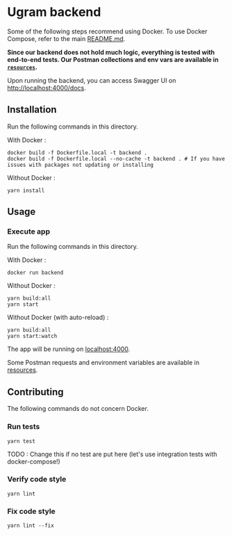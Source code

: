 # Ugram backend

Some of the following steps recommend using Docker. To use Docker Compose, refer to the main [README.md](../README.md).

**Since our backend does not hold much logic, everything is tested with end-to-end tests. Our Postman collections and env vars are available in [`resources`](resources).**

Upon running the backend, you can access Swagger UI on [http://localhost:4000/docs](http://localhost:4000/docs).

## Installation

Run the following commands in this directory.

With Docker : 
```shell
docker build -f Dockerfile.local -t backend .
docker build -f Dockerfile.local --no-cache -t backend . # If you have issues with packages not updating or installing
```

Without Docker : 
```
yarn install
```

## Usage

### Execute app

Run the following commands in this directory.

With Docker :
```shell
docker run backend
```

Without Docker :
```
yarn build:all
yarn start
```

Without Docker (with auto-reload) :
```
yarn build:all
yarn start:watch
```

The app will be running on [localhost:4000](http://localhost:4000).

Some Postman requests and environment variables are available in [resources](resources).

## Contributing

The following commands do not concern Docker.

### Run tests

```
yarn test
```

TODO : Change this if no test are put here (let's use integration tests with docker-compose!)

### Verify code style

```
yarn lint
```

### Fix code style

```
yarn lint --fix
```
